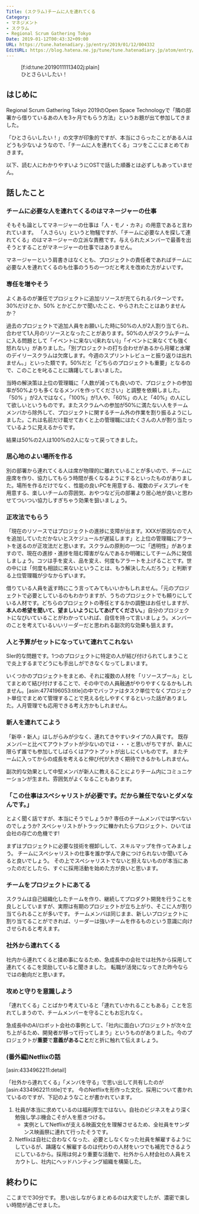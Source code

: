 ```yaml
---
Title: (スクラム)チームに人を連れてくる
Category:
- マネジメント
- スクラム
- Regional Scrum Gathering Tokyo
Date: 2019-01-12T00:43:32+09:00
URL: https://tune.hatenadiary.jp/entry/2019/01/12/004332
EditURL: https://blog.hatena.ne.jp/tune/tune.hatenadiary.jp/atom/entry/10257846132702491983
---
```


<figure class="figure-image figure-image-fotolife" title="ひとさらいしたい！">[f:id:tune:20190111113402j:plain]<figcaption>ひとさらいしたい！</figcaption></figure>

## はじめに

Regional Scrum Gathering Tokyo 2019のOpen Space Technologyで「隣の部署から借りているあの人を3ヶ月でもらう方法」というお題が出て参加してきました。

「ひとさらいしたい！」の文字が印象的ですが、本当にさらったことがある人はどうも少ないようなので、「チームに人を連れてくる」コツをここにまとめておきます。

以下、読む人にわかりやすいようにOSTで話した順番とは必ずしもあっていません。

## 話したこと

### チームに必要な人を連れてくるのはマネージャーの仕事

そもそも論としてマネージャーの仕事は「人・モノ・カネ」の用意であると言われています。
「人さらい」というと物騒ですが、「チームに必要な人を探して連れてくる」のはマネージャーの立派な責務です。与えられたメンバーで最善を出そうとすることがマネージャーの仕事ではありません。

マネージャーという肩書きはなくとも、プロジェクトの責任者であればチームに必要な人を連れてくるのも仕事のうちの一つだと考えを改めた方がよいです。

### 専任を増やそう

よくあるのが兼任でプロジェクトに追加リソースが充てられるパターンです。30%だけとか、50% とかどこかで聞いたこと、やらされたことはありませんか？

過去のプロジェクトで追加人員をお願いした時に50%の人が2人割り当てられ、合わせて1人月のリソースとなったことがあります。50%の人がスクラムチームに入る問題として「イベントに来ない(来れない)」「イベントに来なくても強く怒れない」がありました。「別プロジェクトの打ち合わせがあるから月曜と水曜のデイリースクラムは欠席します。今週のスプリントレビューと振り返りは出れません。」といった類です。50%だと「どちらのプロジェクトも重要」となるので、このことを叱ることに躊躇してしまいました。

当時の解決策は上位の管理職に「人数が減っても良いので、プロジェクトの参加率が50%よりも多くなるメンバを作ってください」と調整を依頼しました。「50% 」が2人ではなく。「100%」が1人や、「60%」の人と「40%」の人にして欲しいというものです。またスクラムへの参加が50%に満たない人をチームメンバから除外して、プロジェクトに関するチーム外の作業を割り振るようにしました。これは名前だけ載せておくと上の管理職にはたくさんの人が割り当たっているように見えるからです。

結果は50%の2人は100%の2人になって戻ってきました。

### 居心地のよい場所を作る

別の部署から連れてくる人は席が物理的に離れていることが多いので、チームに座席を作り、協力してもらう時間が長くなるようにするといったものがありました。場所を作るだけでなく、性能の良いPCを用意する、複数のディスプレイを用意する、楽しいチームの雰囲気、おやつなど元の部署より居心地が良いと思わせてついつい協力しすぎちゃう効果を狙いましょう。

### 正攻法でもらう

「現在のリソースではプロジェクトの進捗に支障が出ます。XXXが原因なので人を追加していただかないとスケジュールが遅延します」と上位の管理職にアラートを送るのが正攻法だと思います。スクラムの原則の一つに「透明性」がありますので、現在の進捗・進捗を阻む障害がなんであるか明確にしてチーム外に発信しましょう。コツは手を変え、品を変え、何度もアラートを上げることです。世の中には「何度も相談に来ないということは、もう解決したんだろう」と判断する上位管理職が少なからずいます。

借りている人員を返す時にこう言ってみてもいいかもしれません。「元のプロジェクトで必要としているのもわかりますが、うちのプロジェクトでも頼りにしている人材です。どちらのプロジェクトの専任とするかの調整はお任せしますが、**本人の希望を聞いて、望ましいようにしてあげてください。**」自分のプロジェクトになびいていることがわかっていれば、自信を持って言いましょう。メンバーのことを考えているいいリーダーだと思われる副次的な効果も狙えます。

### 人と予算がセットになっていて連れてこれない

SIer的な問題です。1つのプロジェクトに特定の人が結び付けられてしまうことで炎上するまでどうにも手出しができなくなってしまいます。

いくつかのプロジェクトをまとめ、それに複数の人材を「リソースプール」としてまとめて結び付けすることで、その中での人員融通がやりやすくなるかもしれません。[asin:4774196053:title]の中でバッファはタスク単位でなくプロジェクト単位でまとめて管理することで見える化しやすくするといった話がありました。人月管理でも応用できる考え方かもしれません。

### 新人を連れてこよう

「新卒・新人」はしがらみが少なく、連れてきやすいタイプの人員です。
既存メンバーと比べてアウトプットが少ないのでは・・・と思いがちですが、新人に限らず誰でも参加してしばらくはアウトプットが出しにくいものです。
またチームに入ってからの成長を考えると伸び代が大きく期待できるかもしれません。

副次的な効果として中堅メンバが新人に教えることによりチーム内にコミュニケーションが生まれ、雰囲気がよくなることもあります。

### 「この仕事はスペシャリストが必要です。だから兼任でないとダメなんです。」

とよく聞く話ですが、本当にそうでしょうか? 専任のチームメンバでは学べないのでしょうか?
スペシャリストがトラックに轢かれたらプロジェクト、ひいては会社の存亡の危機です! 

まずはプロジェクトに必要な技術を棚卸しして、スキルマップを作ってみましょう。
チームにスペシャリストの仕事を誰か学んで身につけられないか聞いてみると良いでしょう。
その上でスペシャリストでないと担えないものが本当にあったのだとしたら、すぐに採用活動を始めた方が良いと思います。

### チームをプロジェクトにあてる

スクラムは自己組織化したチームを作り、継続してプロダクト開発を行うことを良しとしていますが、実際は有期のプロジェクトが立ち上がり、そこに人が割り当てられることが多いです。
チームメンバは同じまま、新しいプロジェクトに割り当てることができれば、リーダーは強いチームを作るものという意識に向けさせられると考えます。

### 社外から連れてくる

社内から連れてくると揉め事になるため、急成長中の会社では社外から採用して連れてくるこを奨励していると聞きました。
転職が活発になってきた昨今ならではの動向だと思います。

### 攻めと守りを意識しよう

「連れてくる」ことばかり考えていると「連れていかれることもある」ことを忘れてしまうので、チームメンバーを守ることもお忘れなく。

急成長中のAI/ロボット会社の事例として、「社内に面白いプロジェクトが次々立ち上がるため、開発者が移って行ってしまう」というものがありました。今のプロジェクトが**重要**で**意義があること**だと折に触れて伝えましょう。

### (番外編)Netflixの話

[asin:4334962211:detail]

「社外から連れてくる」「メンバを守る」で思い出して共有したのが[asin:4334962211:title]です。
今のNetflixを形作った文化、採用について書かれているのですが、下記のようなことが書かれています。

1. 社員が本当に求めているのは福利厚生ではない。自社のビジネスをより深く勉強し学ぶ機会こそが人を惹きつける。
    * 実例としてNetflixが支える映画文化を理解させるため、全社員をサンダンス映画祭に連れて行ったそうです。
2. Netflixは自社に合わなくなった、必要としなくなった社員を解雇するようにしているが、躊躇なく解雇するのは代わりの人材をいつでも補充できるようにしているから。採用は何より重要な活動で、社外から人材会社の人員をスカウトし、社内にヘッドハンティング組織を構築した。

## 終わりに

ここまでで30分です。
思い出しながらまとめるのは大変でしたが、濃密で楽しい時間が過ごせました。
